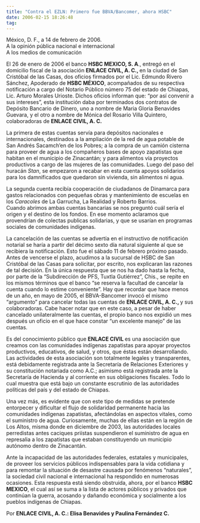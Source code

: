 ```yaml
---
title: "Contra el EZLN: Primero fue BBVA/Bancomer, ahora HSBC"
date: 2006-02-15 18:26:48
tag: 
---
```

<p>México, D. F., a 14 de febrero de 2006.<br/>
A la opinión pública nacional e internacional<br/>
A los medios de comunicación</p>

<p>El 26 de enero de 2006 el banco <strong>HSBC MEXICO, S. A</strong>., entregó en el domicilio fiscal de la asociación <strong>ENLACE CIVIL, A. C., </strong>en la ciudad de San Cristóbal de las Casas, dos oficios firmados por el Lic. Edmundo Rivero Sánchez, Apoderado de <strong>HSBC MÉXICO</strong>, acompañados de su respectiva notificación a cargo del Notario Público número 75 del estado de Chiapas, Lic. Arturo Morales Urioste. Dichos oficios informan que: “por así convenir a sus intereses”, esta institución daba por terminados dos contratos de Depósito Bancario de Dinero, uno a nombre de Maria Gloria Benavides Guevara, y el otro a nombre de Mónica del Rosario Villa Quintero, colaboradoras de <strong>ENLACE CIVIL, A. C.</strong></p>

<p>La primera de estas cuentas servía para depósitos nacionales e internacionales, destinados a la ampliación de la red de agua potable de San Andrés Sacamch&#8217;en de los Pobres; a la compra de un camión cisterna para proveer de agua a los compañeros bases de apoyo zapatistas que habitan en el municipio de Zinacantán; y para alimentos vía proyectos productivos a cargo de las mujeres de las comunidades. Luego del paso del huracán <em>Stan</em>, se empezaron a recabar en esta cuenta apoyos solidarios para los damnificados que quedaron sin vivienda, sin alimentos ni agua.</p>

<p>La segunda cuenta recibía cooperación de ciudadanos de Dinamarca para gastos relacionados con pequeñas obras y mantenimiento de escuelas en los <em>Caracoles</em> de La Garrucha, La Realidad y Roberto Barrios.<br/>
Cuando abrimos ambas cuentas bancarias se nos preguntó cuál sería el origen y el destino de los fondos. En ese momento aclaramos que provendrían de colectas publicas solidarias, y que se usarían en programas sociales de comunidades indígenas.</p>

<p>La cancelación de las cuentas ­se advertía en el instructivo de notificación notarial­ se haría a partir del décimo sexto día natural siguiente al que se recibiera la notificación. Esto fue el sábado 11 de febrero próximo pasado. Antes de vencerse el plazo, acudimos a la sucursal de HSBC de San Cristóbal de las Casas para solicitar, por escrito, nos explicaran las razones de tal decisión. En la única respuesta que se nos ha dado hasta la fecha, por parte de la “Subdirección de PFS, Tuxtla Gutiérrez”, Chis.,  se repite en los mismos términos que el banco “se reserva la facultad de cancelar la cuenta cuando lo estime conveniente”. Hay que recordar que hace menos de un año, en mayo de 2005, el BBVA-Bancomer invocó el mismo “argumento” para cancelar todas las cuentas de <strong>ENLACE CIVIL, A. C., </strong>y sus colaboradoras. Cabe hacer notar que en este caso, a pesar de haber cancelado unilateralmente las cuentas, el propio banco nos expidió un mes después un oficio en el que hace constar “un excelente manejo” de las cuentas.</p>

<p>Es del conocimiento público que <strong>ENLACE CIVIL </strong>es una asociación que creamos con las comunidades indígenas zapatistas para apoyar proyectos productivos, educativos, de salud, y otros, que éstas están desarrollando. Las actividades de esta asociación son totalmente legales y transparentes, está debidamente registrada ante la Secretaría de Relaciones Exteriores y su constitución notariada como A.C.; asimismo está registrada ante la Secretaría de Hacienda y al corriente en sus obligaciones fiscales. Todo lo cual muestra que está bajo un constante escrutinio de las autoridades políticas del país y del estado de Chiapas.</p>

<p>Una vez más, es evidente que con este tipo de medidas se pretende entorpecer y dificultar el flujo de solidaridad permanente hacia las comunidades indígenas zapatistas, afectándolas en aspectos vitales, como el suministro de agua. Curiosamente, muchas de ellas están en la región de Los Altos, misma donde en diciembre de 2003, las autoridades locales perredistas ­antes caciques priístas­ suspendieron el suministro de agua en represalia a los zapatistas que estaban constituyendo un municipio autónomo dentro de Zinacantán.</p>

<p>Ante la incapacidad de las autoridades federales, estatales y municipales, de proveer los servicios públicos indispensables para la vida cotidiana y para remontar la situación de desastre causada por fenómenos “naturales”, la sociedad civil nacional e internacional ha respondido en numerosas ocasiones. Esta respuesta está siendo obstruida, ahora, por el banco <strong>HSBC MEXICO</strong>, el cual así se suma a la lista de actores públicos y privados que continúan la guerra, acosando y dañando económica y socialmente a los pueblos indígenas de Chiapas.</p>

<p>Por <strong>ENLACE CIVIL, A. C.: Elisa Benavides y Paulina Fernández C.</strong></p>
